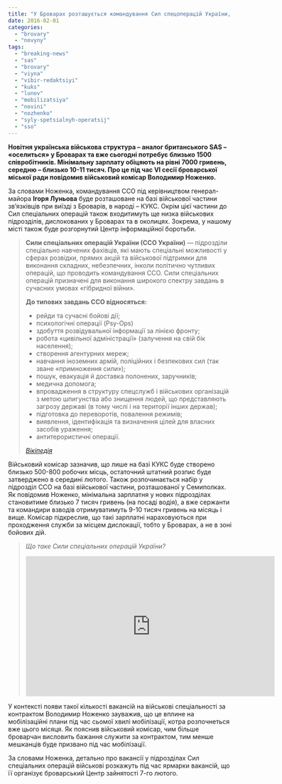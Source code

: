 ```yaml
---
title: "У Броварах розташується командування Сил спецоперацій України, відкрито 1500 вакансій"
date: 2016-02-01
categories: 
  - "brovary"
  - "novyny"
tags: 
  - "breaking-news"
  - "sas"
  - "brovary"
  - "viyna"
  - "vibir-redaktsiyi"
  - "kuks"
  - "lunov"
  - "mobilizatsiya"
  - "novini"
  - "nozhenko"
  - "syly-spetsialnyh-operatsij"
  - "sso"
---
```


**Новітня українська військова структура – аналог британського SAS – «оселиться» у Броварах та вже сьогодні потребує близько 1500 співробітників. Мінімальну зарплату обіцяють на рівні 7000 гривень, середню – близько 10-11 тисяч. Про це під час VI сесії броварської міської ради повідомив військовий комісар Володимир Ноженко.**

За словами Ноженка, командування ССО під керівництвом генерал-майора **Ігоря Луньова** буде розташоване на базі військової частини зв’язківців при виїзді з Броварів, в народі – КУКС. Окрім цієї частини до Сил спеціальних операцій також входитимуть ще низка військових підрозділів, дислокованих у Броварах та в околицях. Зокрема, у нашому місті також буде розгорнутий Центр інформаційної боротьби.

> **Сили спеціальних операцій України (ССО України)** — підрозділи спеціально навчених фахівців, які мають спеціальні можливості у сферах розвідки, прямих акцій та військової підтримки для виконання складних, небезпечних, інколи політично чутливих операцій, що проводить командування ССО. Сили спеціальних операцій призначені для виконання широкого спектру завдань в сучасних умовах «гібридної війни».
> 
> **До типових завдань ССО відносяться:**
> 
> - рейди та сучасні бойові дії;
> - психологічні операції (Psy-Ops)
> - здобуття розвідувальної інформації за лінією фронту;
> - робота «цивільної адміністрації» (залучення на свій бік населення);
> - створення агентурних мереж;
> - навчання іноземних армій, поліційних і безпекових сил (так зване «примноження сили»);
> - пошук, евакуація й доставка полонених, заручників;
> - медична допомога;
> - впровадження в структуру спецслужб і військових організацій з метою шпигунства або знищення людей, що представляють загрозу державі (в тому числі і на території інших держав);
> - підготовка до переворотів, повалення режимів;
> - виявлення, ідентифікація та визначення цілей для власних засобів ураження;
> - антитерористичні операції.
> 
> _[Вікіпедія](https://uk.wikipedia.org/wiki/%D0%A1%D0%B8%D0%BB%D0%B8_%D1%81%D0%BF%D0%B5%D1%86%D1%96%D0%B0%D0%BB%D1%8C%D0%BD%D0%B8%D1%85_%D0%BE%D0%BF%D0%B5%D1%80%D0%B0%D1%86%D1%96%D0%B9_%D0%A3%D0%BA%D1%80%D0%B0%D1%97%D0%BD%D0%B8)_

Військовий комісар зазначив, що лише на базі КУКС буде створено близько 500-800 робочих місць, остаточний штатний розпис буде затверджено в середині лютого. Також розпочинається набір у підрозділ ССО на базі військової частини, розташованої у Семиполках. Як повідомив Ноженко, мінімальна зарплатня у нових підрозділах становитиме близько 7 тисяч гривень (на посаді водія), а вже сержанти та командири взводів отримуватимуть 9-10 тисяч гривень на місяць і вище. Комісар підкреслив, що такі зарплатні нараховуються при проходження служби за місцем дислокації, тобто у Броварах, а не в зоні бойових дій.

> _Що таке Сили спеціальних операцій України?_
> 
> <iframe src="https://www.youtube.com/embed/FhMxxnIQWTE" width="560" height="315" frameborder="0" allowfullscreen="allowfullscreen"></iframe>

У контексті появи такої кількості вакансій на військові спеціальності за контрактом Володимир Ноженко зауважив, що це вплине на мобілізаційні плани під час сьомої хвилі мобілізації, котра розпочнеться вже цього місяця. Як пояснив військовий комісар, чим більше броварчан висловить бажання служити за контрактом, тим менше мешканців буде призвано під час мобілізації.

За словами Ноженка, детально про вакансії у підрозділах Сил спеціальних операцій військові розкажуть під час ярмарки вакансій, що її організує броварський Центр зайнятості 7-го лютого.
